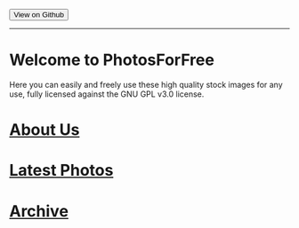 <button onclick="window.location.href='https://github.com/Eshanepicfighter/PhotosForFree/tree/gh-pages';"> View on Github </button>

***
# Welcome to PhotosForFree

Here you can easily and freely use these high quality stock images for any use, fully licensed against the GNU GPL v3.0 license. 

# [About Us](about.md)

# [Latest Photos](latestphotos.md)

# [Archive](archive.md)
